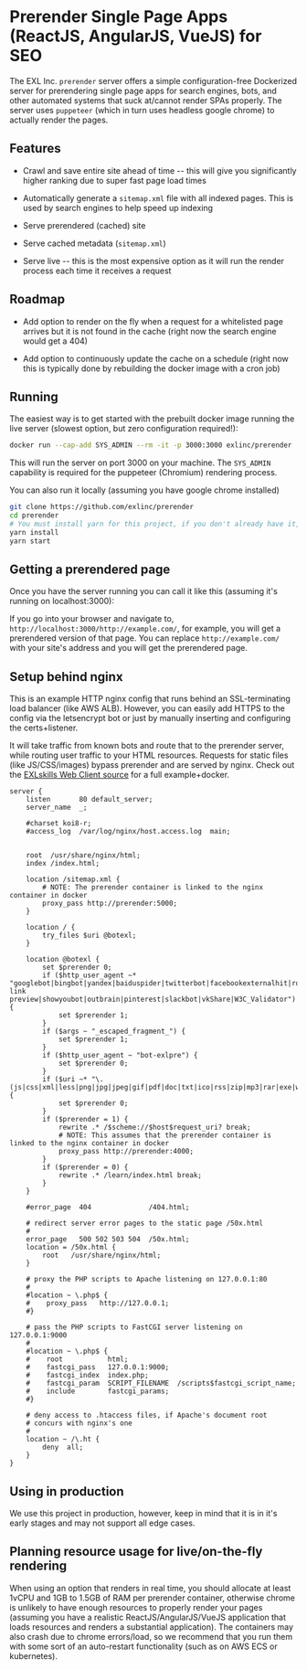 # Prerender Single Page Apps (ReactJS, AngularJS, VueJS) for SEO

The EXL Inc. `prerender` server offers a simple configuration-free Dockerized server for prerendering single page apps for search engines, bots, and other automated systems that suck at/cannot render SPAs properly. The server uses `puppeteer` (which in turn uses headless google chrome) to actually render the pages.

## Features

* Crawl and save entire site ahead of time -- this will give you significantly higher ranking due to super fast page load times

* Automatically generate a `sitemap.xml` file with all indexed pages. This is used by search engines to help speed up indexing

* Serve prerendered (cached) site

* Serve cached metadata (`sitemap.xml`)

* Serve live -- this is the most expensive option as it will run the render process each time it receives a request

## Roadmap

* Add option to render on the fly when a request for a whitelisted page arrives but it is not found in the cache (right now the search engine would get a 404)

* Add option to continuously update the cache on a schedule (right now this is typically done by rebuilding the docker image with a cron job)

## Running

The easiest way is to get started with the prebuilt docker image running the live server (slowest option, but zero configuration required!):

```bash
docker run --cap-add SYS_ADMIN --rm -it -p 3000:3000 exlinc/prerender
```

This will run the server on port 3000 on your machine. The `SYS_ADMIN` capability is required for the puppeteer (Chromium) rendering process.

You can also run it locally (assuming you have google chrome installed)

```bash
git clone https://github.com/exlinc/prerender
cd prerender
# You must install yarn for this project, if you don't already have it, run: npm install -g yarn
yarn install
yarn start
```

## Getting a prerendered page

Once you have the server running you can call it like this (assuming it's running on localhost:3000):

If you go into your browser and navigate to, `http://localhost:3000/http://example.com/`, for example, you will get a prerendered version of that page. You can replace `http://example.com/` with your site's address and you will get the prerendered page.

## Setup behind nginx

This is an example HTTP nginx config that runs behind an SSL-terminating load balancer (like AWS ALB). However, you can easily add HTTPS to the config via the letsencrypt bot or just by manually inserting and configuring the certs+listener.

It will take traffic from known bots and route that to the prerender server, while routing user traffic to your HTML resources. Requests for static files (like JS/CSS/images) bypass prerender and are served by nginx. Check out the [EXLskills Web Client source](https://github.com/exlskills/web-client) for a full example+docker.

```
server {
    listen       80 default_server;
    server_name  _;

    #charset koi8-r;
    #access_log  /var/log/nginx/host.access.log  main;


    root  /usr/share/nginx/html;
    index /index.html;
    
    location /sitemap.xml {
        # NOTE: The prerender container is linked to the nginx container in docker
        proxy_pass http://prerender:5000;
    }

    location / {
        try_files $uri @botexl;
    }

    location @botexl {
        set $prerender 0;
        if ($http_user_agent ~* "googlebot|bingbot|yandex|baiduspider|twitterbot|facebookexternalhit|rogerbot|linkedinbot|embedly|quora link preview|showyoubot|outbrain|pinterest|slackbot|vkShare|W3C_Validator") {
            set $prerender 1;
        }
        if ($args ~ "_escaped_fragment_") {
            set $prerender 1;
        }
        if ($http_user_agent ~ "bot-exlpre") {
            set $prerender 0;
        }
        if ($uri ~* "\.(js|css|xml|less|png|jpg|jpeg|gif|pdf|doc|txt|ico|rss|zip|mp3|rar|exe|wmv|doc|avi|ppt|mpg|mpeg|tif|wav|mov|psd|ai|xls|mp4|m4a|swf|dat|dmg|iso|flv|m4v|torrent|ttf|woff|svg|eot)") {
            set $prerender 0;
        }
        if ($prerender = 1) {
            rewrite .* /$scheme://$host$request_uri? break;
            # NOTE: This assumes that the prerender container is linked to the nginx container in docker
            proxy_pass http://prerender:4000;
        }
        if ($prerender = 0) {
            rewrite .* /learn/index.html break;
        }
    }

    #error_page  404              /404.html;

    # redirect server error pages to the static page /50x.html
    #
    error_page   500 502 503 504  /50x.html;
    location = /50x.html {
        root   /usr/share/nginx/html;
    }

    # proxy the PHP scripts to Apache listening on 127.0.0.1:80
    #
    #location ~ \.php$ {
    #    proxy_pass   http://127.0.0.1;
    #}

    # pass the PHP scripts to FastCGI server listening on 127.0.0.1:9000
    #
    #location ~ \.php$ {
    #    root           html;
    #    fastcgi_pass   127.0.0.1:9000;
    #    fastcgi_index  index.php;
    #    fastcgi_param  SCRIPT_FILENAME  /scripts$fastcgi_script_name;
    #    include        fastcgi_params;
    #}

    # deny access to .htaccess files, if Apache's document root
    # concurs with nginx's one
    #
    location ~ /\.ht {
        deny  all;
    }
}
```

## Using in production

We use this project in production, however, keep in mind that it is in it's early stages and may not support all edge cases.

## Planning resource usage for live/on-the-fly rendering

When using an option that renders in real time, you should allocate at least 1vCPU and 1GB to 1.5GB of RAM per prerender container, otherwise chrome is unlikely to have enough resources to properly render your pages (assuming you have a realistic ReactJS/AngularJS/VueJS application that loads resources and renders a substantial application). The containers may also crash due to chrome errors/load, so we recommend that you run them with some sort of an auto-restart functionality (such as on AWS ECS or kubernetes).
